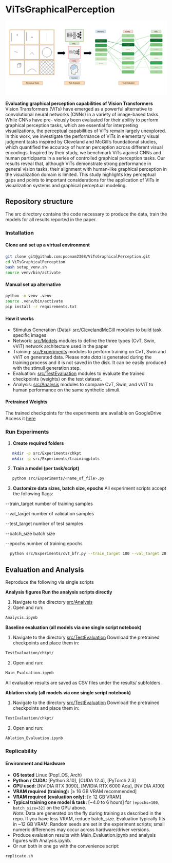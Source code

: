# ViTsGraphicalPerception

![Graphical Abstract](src/Images/GP.png)

**Evaluating graphical perception capabilities of Vision Transformers**  
Vision Transformers (ViTs) have emerged as a powerful alternative to convolutional
neural networks (CNNs) in a variety of image-based tasks. While CNNs have pre-
viously been evaluated for their ability to perform graphical perception tasks, which
are essential for interpreting visualizations, the perceptual capabilities of ViTs remain
largely unexplored. In this work, we investigate the performance of ViTs in elementary
visual judgment tasks inspired by Cleveland and McGill’s foundational studies, which
quantified the accuracy of human perception across different visual encodings. Inspired
by their study, we benchmark ViTs against CNNs and human participants in a series of
controlled graphical perception tasks. Our results reveal that, although ViTs demonstrate
strong performance in general vision tasks, their alignment with human-like graphical
perception in the visualization domain is limited. This study highlights key perceptual
gaps and points to important considerations for the application of ViTs in visualization
systems and graphical perceptual modeling.

##  Repository structure
The src directory contains the code necessary to produce the data, train the models for all results reported in the paper.

### Installation 
#### Clone and set up a virtual environment
```bash
git clone git@github.com:poonam2308/ViTsGraphicalPerception.git
cd ViTsGraphicalPerception
bash setup_venv.sh
source venv/bin/activate

```
#### Manual set up alternative
```bash
python -m venv .venv
source .venv/bin/activate
pip install -r requirements.txt

```

#### How it works 
- Stimulus Generation (Data): [src/ClevelandMcGill](src/ClevelandMcGill) modules to build task specific images 
- Network: [src/Models](src/Models) modules to define the three types (CvT, Swin, vViT) network architecture used in the paper
- Training: [src/Experiments](src/Experiments) modules to perform training on CvT, Swin and vViT on generated data. Please note *data* is generated during the training process and it is not saved in the disk. It can be easily produced with the stimuli generation step. 
- Evaluation: [src/TestEvaluation](src/TestEvaluation) modules to evaluate the trained checkpoints (weights) on the test dataset. 
- Analysis: [src/Analysis](src/Analysis) modules to compare CvT, Swin, and vViT to human performance on the same synthetic stimuli.

#### Pretrained Weights
The trained checkpoints for the experiments are available on GoogleDrive
Access it [here](https://drive.google.com/drive/folders/16w2oXF3nrA5wI-i6CxIxIX73Z7Pf6qWF?usp=drive_link)


### Run Experiments

1. **Create required folders**

```bash
   mkdir -p src/Experiments/chkpt
   mkdir -p src/Experiments/trainingplots
```

2. **Train a model (per task/script)**

```bash
   python src/Experiments/<name_of_file>.py
```
3. **Customize data sizes, batch size, epochs**
All experiment scripts accept the following flags:

--train_target <int> number of training samples

--val_target <int> number of validation samples

--test_target <int> number of test samples

--batch_size <int> batch size

--epochs <int> number of training epochs

```bash
  python src/Experiments/cvt_bfr.py --train_target 100 --val_target 20 --test_target 20 --batch_size 32  --epochs 100
```


##  Evaluation and Analysis
Reproduce the following via single scripts

**Analysis figures Run the analysis scripts directly**

1. Navigate to the directory [src/Analysis](src/Analysis)
2. Open and run:

```bash
Analysis.ipynb
```

**Baseline evaluation (all models via one single script notebook)**
1. Navigate to the directory [src/TestEvaluation](src/TestEvaluation) 
  Download the pretrained checkpoints and place them in:

```bash
TestEvaluation/chkpt/
```
2. Open and run:

```bash
Main_Evaluation.ipynb
```

All evaluation results are saved as CSV files under the  results/ subfolders.


**Ablation study (all models via one single script notebook)**
1. Navigate to the directory [src/TestEvaluation](src/TestEvaluation) 
  Download the pretrained checkpoints and place them in:
```bash
TestEvaluation/chkpt/
```

2. Open and run:

```bash
Ablation_Evaluation.ipynb
```

### Replicability 
#### Environment and Hardware
- **OS tested** Linux (Pop!_OS, Arch)
- **Python / CUDA:** [Python 3.10], [CUDA 12.4], [PyTorch 2.3] 
- **GPU used:** [NVIDIA RTX 3090], [NVIDIA RTX 6000 Ada], [NVIDIA A100]
- **VRAM required (training):** [≥ 16 GB VRAM recommended] 
- **VRAM required (evaluation only):** [≥ 12 GB VRAM]
- **Typical training one model & task:** [~4.0 to 6 hours] for `[epochs=100, batch_size=32]` on the GPU above.  
  *Note:* Data are generated on the fly during training as described in the repo. If you have less VRAM, reduce batch_size. Evaluation typically fits in ~12 GB VRAM. Random seeds are set in the experiment scripts; small numeric differences may occur across hardware/driver versions.
- Produce evaluation results with Main_Evaluation.ipynb and analysis figures with Analysis.ipynb.
- Or run both in one go with the convenience script:
```bash
replicate.sh
```
